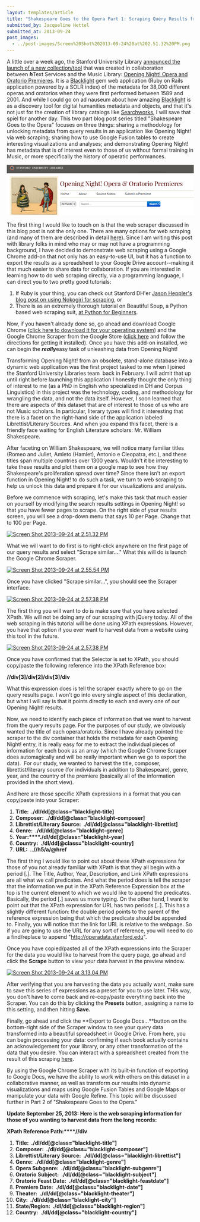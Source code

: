```yaml
---
layout: templates/article
title: "Shakespeare Goes to the Opera Part 1: Scraping Query Results from Opening Night!"
submitted_by: Jacqueline Hettel
submitted_at: 2013-09-24
post_images:
  - ../post-images/Screen%20Shot%202013-09-24%20at%202.51.32%20PM.png
---
```


A little over a week ago, the Stanford University Library [announced the launch of a new collection/tool](http://library.stanford.edu/news/2013/09/introducing-opening-night) that was created in collaboration between ***h***Text Services and the Music Library: [Opening Night! Opera and Oratorio Premieres](http://operadata.stanford.edu/). It is a [Blacklight](http://projectblacklight.org/) gem web application (Ruby on Rails application powered by a SOLR index) of the metadata for 38,000 different operas and oratorios when they were first performed between 1589 and 2001. And while I could go on ad nauseum about how amazing [Blacklight](http://projectblacklight.org/) is as a discovery tool for digital humanities metadata and objects, and that it's not just for the creation of library catalogs like [Searchworks](http://searchworks.stanford.edu/), I will save that spiel for another day. This two part blog post series titled "Shakespeare Goes to the Opera" focuses on three things: sharing a methodology for unlocking metadata from query results in an application like Opening Night! via web scraping; sharing how to use Google Fusion tables to create interesting visualizations and analyses; and demonstrating Opening Night! has metadata that is of interest even to those of us without formal training in Music, or more specifically the history of operatic performances.


![](../post-images/Screen%20Shot%202013-09-24%20at%202.51.32%20PM.png)


The first thing I would like to touch on is that the web scraper discussed in this blog post is not the only one. There are many options for web scraping (and many of them are described in detail [here](http://stackoverflow.com/questions/2861/options-for-html-scraping)). Since I am writing this post with library folks in mind who may or may not have a programming background, I have decided to demonstrate web scraping using a Google Chrome add-on that not only has an easy-to-use UI, but it has a function to export the results as a spreadsheet to your Google Drive account--making it that much easier to share data for collaboration. If you are interested in learning how to do web scraping directly, via a programming language, I can direct you to two pretty good tutorials:


1. If Ruby is your thing, you can check out Stanford DH'er [Jason Heppler's blog post on using Nokogiri for scraping](http://jasonheppler.org/2012/10/12/better-web-scraping-with-nokogiri.html), or
2. There is as an extremely thorough tutorial on Beautiful Soup, a Python based web scraping suit, [at Python for Beginners](http://www.pythonforbeginners.com/python-on-the-web/web-scraping-with-beautifulsoup/).

Now, if you haven't already done so, go ahead and download Google Chrome ([click here to download it for your operating system](https://www.google.com/intl/en/chrome/browser/)) and the Google Chrome Scraper from the Google Store ([click here](https://chrome.google.com/webstore/detail/scraper/mbigbapnjcgaffohmbkdlecaccepngjd?hl=en) and follow the directions for getting it installed). Once you have this add-on installed, we can begin the ***really***easy task of unleashing data from Opening Night!


Transforming Opening Night! from an obsolete, stand-alone database into a dynamic web application was the first project tasked to me when I joined the Stanford University Libraries team  back in February. I will admit that up until right before launching this application I honestly thought the only thing of interest to me (as a PhD in English who specialized in DH and Corpus Linguistics) in this project was the technology, coding, and methodology for wrangling the data, and not the data itself. However, I soon learned that there are aspects of this dataset that are of interest to those of us who are not Music scholars. In particular, literary types will find it interesting that there is a facet on the right-hand side of the application labeled Librettist/Literary Sources. And when you expand this facet, there is a friendly face waiting for English Literature scholars: Mr. William Shakespeare.


After faceting on William Shakespeare, we will notice many familiar titles (Romeo and Juliet, Amleto (Hamlet), Antonio e Cleopatra, etc.), and these titles span multiple countries over 1300 years. Wouldn't it be interesting to take these results and plot them on a google map to see how they Shakespeare's proliferation spread over time? Since there isn't an export function in Opening Night! to do such a task, we turn to web scraping to help us unlock this data and prepare it for our visualizations and analysis.


Before we commence with scraping, let's make this task that much easier on yourself by modifying the search results settings in Opening Night! so that you have fewer pages to scrape. On the right side of your results screen, you will see a drop-down menu that says 10 per Page. Change that to 100 per Page.


[![Screen Shot 2013-09-24 at 2.51.32 PM](http://www.linguabrarian.com/wp-content/uploads/2013/10/Screen-Shot-2013-09-24-at-2.51.32-PM-1024x545.png)](http://www.linguabrarian.com/wp-content/uploads/2013/10/Screen-Shot-2013-09-24-at-2.51.32-PM.png)


What we will want to do first is to right-click anywhere on the first page of our query results and select "Scrape similar...." What this will do is launch the Google Chrome Scraper.


[![Screen Shot 2013-09-24 at 2.55.54 PM](http://www.linguabrarian.com/wp-content/uploads/2013/10/Screen-Shot-2013-09-24-at-2.55.54-PM-1024x709.png)](http://www.linguabrarian.com/wp-content/uploads/2013/10/Screen-Shot-2013-09-24-at-2.55.54-PM.png)





Once you have clicked "Scrape similar...", you should see the Scraper interface.


[![Screen Shot 2013-09-24 at 2.57.38 PM](http://www.linguabrarian.com/wp-content/uploads/2013/10/Screen-Shot-2013-09-24-at-2.57.38-PM-300x145.png)](http://www.linguabrarian.com/wp-content/uploads/2013/10/Screen-Shot-2013-09-24-at-2.57.38-PM.png)





The first thing you will want to do is make sure that you have selected XPath. We will not be doing any of our scraping with jQuery today. All of the web scraping in this tutorial will be done using XPath expressions. However, you have that option if you ever want to harvest data from a website using this tool in the future.


[![Screen Shot 2013-09-24 at 2.57.38 PM](http://www.linguabrarian.com/wp-content/uploads/2013/10/Screen-Shot-2013-09-24-at-2.57.38-PM1-300x159.png)](http://www.linguabrarian.com/wp-content/uploads/2013/10/Screen-Shot-2013-09-24-at-2.57.38-PM1.png)





Once you have confirmed that the Selector is set to XPath, you should copy/paste the following reference into the XPath Reference box:


**//div[3]/div[2]/div[3]/div**


What this expression does is tell the scraper exactly where to go on the query results page. I won't go into every single aspect of this declaration, but what I will say is that it points directly to each and every one of our Opening Night! results.


Now, we need to identify each piece of information that we want to harvest from the query results page. For the purposes of our study, we obviously wanted the title of each opera/oratorio. Since I have already pointed the scraper to the div container that holds the metadata for each Opening Night! entry, it is really easy for me to extract the individual pieces of information for each book as an array (which the Google Chrome Scraper does automagically and will be really important when we go to export the data).  For our study, we wanted to harvest the title, composer, librettist/literary source (for individuals in addition to Shakespeare), genre, year, and the country of the premiere (basically all of the information provided in the short view).


And here are those specific XPath expressions in a format that you can copy/paste into your Scraper:


1. **Title:  ./dl/dd[@class="blacklight-title]**
2. **Composer:  ./dl/dd[@class="blacklight-composer]**
3. **Librettist/Literary Source:  ./dl/dd[@class="blacklight-librettist]**
4. **Genre:  ./dl/dd[@class="blacklight-genre]**
5. **Year:****./dl/dd[@class="blacklight-year]**
6. **Country:  ./dl/dd[@class="blacklight-country]**
7. **URL:  ..//h5/a/@href**

The first thing I would like to point out about these XPath expressions for those of you not already familiar with XPath is that they all begin with a period [.]. The Title, Author, Year, Description, and Link XPath expressions are all what we call predicates. And what the period does is tell the scraper that the information we put in the XPath Reference Expression box at the top is the current element to which we would like to append the predicates. Basically, the period [.] saves us more typing. On the other hand, I want to point out that the XPath expression for URL has two periods [..]. This has a slightly different function: the double period points to the parent of the reference expression being that which the predicate should be appended to. Finally, you will notice that the link for URL is relative to the webpage. So if you are going to use the URL for any sort of reference, you will need to do a find/replace to append "<http://operadata.stanford.edu>".


Once you have copied/pasted all of the XPath expressions into the Scraper for the data you would like to harvest from the query page, go ahead and click the **Scrape** button to view your data harvest in the preview window.


[![Screen Shot 2013-09-24 at 3.13.04 PM](http://www.linguabrarian.com/wp-content/uploads/2013/10/Screen-Shot-2013-09-24-at-3.13.04-PM-1024x355.png)](http://www.linguabrarian.com/wp-content/uploads/2013/10/Screen-Shot-2013-09-24-at-3.13.04-PM.png)





After verifying that you are harvesting the data you actually want, make sure to save this series of expressions as a preset for you to use later. THis way, you don't have to come back and re-copy/paste everything back into the Scraper. You can do this by clicking the **Presets** button, assigning a name to this setting, and then hitting **Save.**


Finally, go ahead and click the **Export to Google Docs...**button on the bottom-right side of the Scraper window to see your query data transformed into a beautiful spreadsheet in Google Drive. From here, you can begin processing your data: confirming if each book actually contains an acknowledgement for your library, or any other transformation of the data that you desire. You can interact with a spreadsheet created from the result of this scraping [here](https://docs.google.com/spreadsheet/ccc?key=0Av5EVcQFto7MdC1oNERaMDRleWtnM3duZUN4LXo3YWc&usp=sharing).


By using the Google Chrome Scraper with its built-in function of exporting to Google Docs, we have the ability to work with others on this dataset in a collaborative manner, as well as transform our results into dynamic visualizations and maps using Google Fusion Tables and Google Maps or manipulate your data with Google Refine. This topic will be discussed further in Part 2 of "Shakespeare Goes to the Opera."





**Update September 25, 2013: Here is the web scraping information for those of you wanting to harvest data from the long records:**


**XPath Reference Path:****//div**


1. **Title:  ./dl/dd[@class="blacklight-title"]**
2. **Composer:  ./dl/dd[@class="blacklight-composer"]**
3. **Librettist/Literary Source:  ./dl/dd[@class="blacklight-librettist"]**
4. **Genre:  ./dl/dd[@class="blacklight-genre"]**
5. **Opera Subgenre:  ./dl/dd[@class="blacklight-subgenre"]**
6. **Oratorio Subject:  ./dl/dd[@class="blacklight-subject"]**
7. **Oratorio Feast Date:  ./dl/dd[@class="blacklight-feastdate"]**
8. **Premiere Date:  ./dl/dd[@class="blacklight-date"]**
9. **Theater:  ./dl/dd[@class="blacklight-theater"]**
10. **City:  ./dl/dd[@class="blacklight-city"]**
11. **State/Region:  ./dl/dd[@class="blacklight-region"]**
12. **Country:  ./dl/dd[@class="blacklight-country"]**
